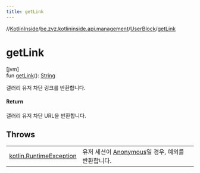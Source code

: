 ```yaml
---
title: getLink
---
```

//[KotlinInside](../../../index.html)/[be.zvz.kotlininside.api.management](../index.html)/[UserBlock](index.html)/[getLink](get-link.html)



# getLink



[jvm]\
fun [getLink](get-link.html)(): [String](https://kotlinlang.org/api/latest/jvm/stdlib/kotlin/-string/index.html)



갤러리 유저 차단 링크를 반환합니다.



#### Return



갤러리 유저 차단 URL을 반환합니다.



## Throws


| | |
|---|---|
| [kotlin.RuntimeException](https://kotlinlang.org/api/latest/jvm/stdlib/kotlin/-runtime-exception/index.html) | 유저 세션이 [Anonymous](../../be.zvz.kotlininside.session.user/-anonymous/index.html)일 경우, 예외를 반환합니다. |



